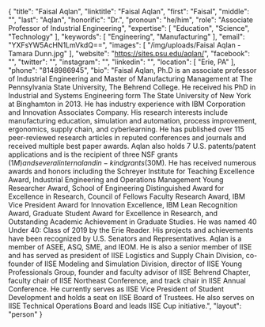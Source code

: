 {
  "title": "Faisal Aqlan",
  "linktitle": "Faisal Aqlan",
  "first": "Faisal",
  "middle": "",
  "last": "Aqlan",
  "honorific": "Dr.",
  "pronoun": "he/him",
  "role": "Associate Professor of Industrial Engineering",
  "expertise": [
    "Education",
    "Science",
    "Technology"
  ],
  "keywords": [
    "Engineering",
    "Manufacturing"
  ],
  "email": "YXFsYW5AcHN1LmVkdQ==",
  "images": [
    "/img/uploads/Faisal Aqlan - Tamara Dunn.jpg"
  ],
  "website": "https://sites.psu.edu/aqlan/",
  "facebook": "",
  "twitter": "",
  "instagram": "",
  "linkedin": "",
  "location": [
    "Erie, PA"
  ],
  "phone": "8148986945",
  "bio": "Faisal Aqlan, Ph.D is an associate professor of Industrial Engineering and Master of Manufacturing Management at The Pennsylvania State University, The Behrend College. He received his PhD in Industrial and Systems Engineering form The State University of New York at Binghamton in 2013. He has industry experience with IBM Corporation and Innovation Associates Company. His research interests include manufacturing education, simulation and automation, process improvement, ergonomics, supply chain, and cyberlearning. He has published over 115 peer-reviewed research articles in reputed conferences and journals and received multiple best paper awards. Aqlan also holds 7 U.S. patents/patent applications and is the recipient of three NSF grants ($1M) and several internal and in-kind grants ($30M). He has received numerous awards and honors including the Schreyer Institute for Teaching Excellence Award, Industrial Engineering and Operations Management Young Researcher Award, School of Engineering Distinguished Award for Excellence in Research, Council of Fellows Faculty Research Award, IBM Vice President Award for Innovation Excellence, IBM Lean Recognition Award, Graduate Student Award for Excellence in Research, and Outstanding Academic Achievement in Graduate Studies. He was named 40 Under 40: Class of 2019 by the Erie Reader. His projects and achievements have been recognized by U.S. Senators and Representatives. Aqlan is a member of ASEE, ASQ, SME, and IEOM. He is also a senior member of IISE and has served as president of IISE Logistics and Supply Chain Division, co-founder of IISE Modeling and Simulation Division, director of IISE Young Professionals Group, founder and faculty advisor of IISE Behrend Chapter, faculty chair of IISE Northeast Conference, and track chair in IISE Annual Conference. He currently serves as IISE Vice President of Student Development and holds a seat on IISE Board of Trustees. He also serves on IISE Technical Operations Board and leads IISE Cup initiative.",
  "layout": "person"
}

